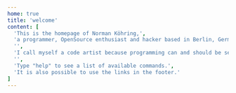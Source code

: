 ```yaml
---
home: true
title: 'welcome'
content: [
  'This is the homepage of Norman Köhring,',
  'a programmer, OpenSource enthusiast and hacker based in Berlin, Germany.',
  '',
  'I call myself a code artist because programming can and should be seen as a creative process. Therefore code is art. I love to craft pieces of art with code that are beautiful and elegant in their simplicity, readability and architecture.',
  '',
  'Type "help" to see a list of available commands.',
  'It is also possible to use the links in the footer.'
]
---
```

